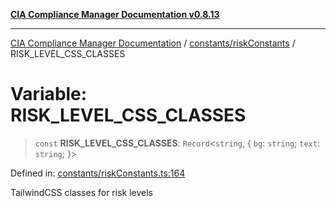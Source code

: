 [**CIA Compliance Manager Documentation v0.8.13**](../../../README.md)

***

[CIA Compliance Manager Documentation](../../../modules.md) / [constants/riskConstants](../README.md) / RISK\_LEVEL\_CSS\_CLASSES

# Variable: RISK\_LEVEL\_CSS\_CLASSES

> `const` **RISK\_LEVEL\_CSS\_CLASSES**: `Record`\<`string`, \{ `bg`: `string`; `text`: `string`; \}\>

Defined in: [constants/riskConstants.ts:164](https://github.com/Hack23/cia-compliance-manager/blob/2f6ce8651c6fa9a0d9c8860576f0ee67ef038efd/src/constants/riskConstants.ts#L164)

TailwindCSS classes for risk levels
